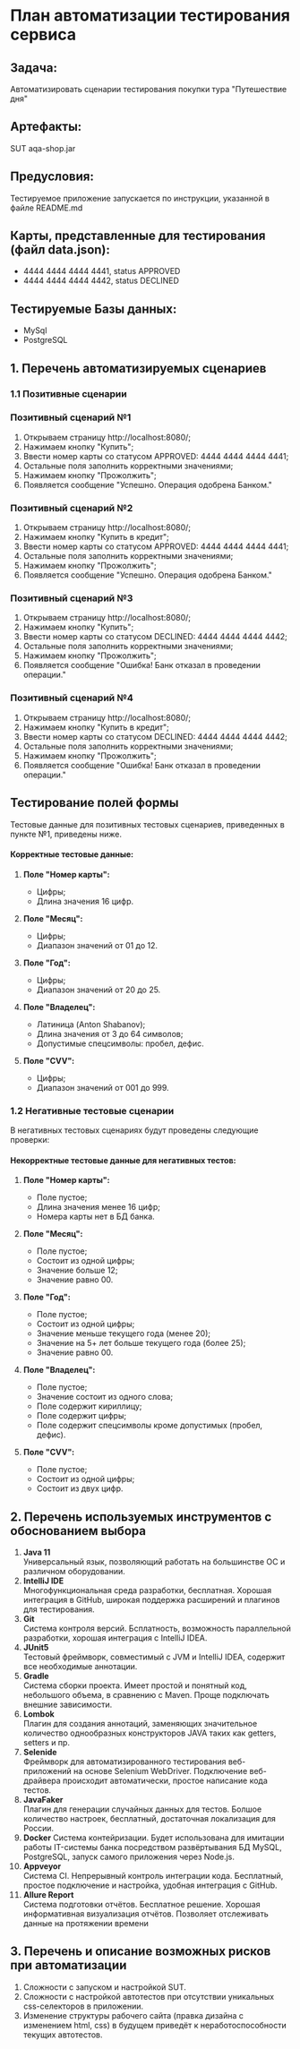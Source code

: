 # План автоматизации тестирования сервиса

## Задача:
Автоматизировать сценарии тестирования покупки тура "Путешествие дня"

## Артефакты:
SUT aqa-shop.jar

## Предусловия:
Тестируемое приложение запускается по инструкции, указанной в файле README.md

## Карты, представленные для тестирования (файл data.json):

* 4444 4444 4444 4441, status APPROVED
* 4444 4444 4444 4442, status DECLINED

## Тестируемые Базы данных:

* MySql
* PostgreSQL
## 1. Перечень автоматизируемых сценариев
### 1.1 Позитивные сценарии
### Позитивный сценарий №1
1. Открываем страницу http://localhost:8080/;
1. Нажимаем кнопку "Купить";
1. Ввести номер карты со статусом APPROVED: 4444 4444 4444 4441;
1. Остальные поля заполнить корректными значениями;
1. Нажимаем кнопку "Прожолжить";
1. Появляется сообщение "Успешно. Операция одобрена Банком."

### Позитивный сценарий №2
1. Открываем страницу http://localhost:8080/;
1. Нажимаем кнопку "Купить в кредит";
1. Ввести номер карты со статусом APPROVED: 4444 4444 4444 4441;
1. Остальные поля заполнить корректными значениями;
1. Нажимаем кнопку "Прожолжить";
1. Появляется сообщение "Успешно. Операция одобрена Банком."

### Позитивный сценарий №3
1. Открываем страницу http://localhost:8080/;
1. Нажимаем кнопку "Купить";
1. Ввести номер карты со статусом DECLINED: 4444 4444 4444 4442;
1. Остальные поля заполнить корректными значениями;
1. Нажимаем кнопку "Прожолжить";
1. Появляется сообщение "Ошибка! Банк отказал в проведении операции."

### Позитивный сценарий №4
1. Открываем страницу http://localhost:8080/;
1. Нажимаем кнопку "Купить в кредит";
1. Ввести номер карты со статусом DECLINED: 4444 4444 4444 4442;
1. Остальные поля заполнить корректными значениями;
1. Нажимаем кнопку "Прожолжить";
1. Появляется сообщение "Ошибка! Банк отказал в проведении операции."

## Тестирование полей формы
Тестовые данные для позитивных тестовых сценариев, приведенных в пункте №1, приведены ниже.
#### Корректные тестовые данные:
1. **Поле "Номер карты":**
    * Цифры;
    * Длина значения 16 цифр.

1. **Поле "Месяц":**
    * Цифры;
    * Диапазон значений от 01 до 12.

1. **Поле "Год":**
    * Цифры;
    * Диапазон значений от 20 до 25.

1. **Поле "Владелец":**
    * Латиница (Anton Shabanov);
    * Длина значения от 3 до 64 символов;
    * Допустимые спецсимволы: пробел, дефис.

1. **Поле "CVV":**
    * Цифры;
    * Диапазон значений от 001 до 999.

### 1.2 Негативные тестовые сценарии
В негативных тестовых сценариях будут проведены следующие проверки:
#### Некорректные тестовые данные для негативных тестов:
1. **Поле "Номер карты":**
    * Поле пустое;
    * Длина значения менее 16 цифр;
    * Номера карты нет в БД банка.

1. **Поле "Месяц":**
    * Поле пустое;
    * Состоит из одной цифры;
    * Значение больше 12;
    * Значение равно 00.

1. **Поле "Год":**
    * Поле пустое;
    * Состоит из одной цифры;
    * Значение меньше текущего года (менее 20);
    * Значение на 5+ лет больше текущего года (более 25);
    * Значение равно 00.

1. **Поле "Владелец":**
    * Поле пустое;
    * Значение состоит из одного слова;
    * Поле содержит кириллицу;
    * Поле содержит цифры;
    * Поле содержит спецсимволы кроме допустимых (пробел, дефис).

1. **Поле "CVV":**
    * Поле пустое;
    * Состоит из одной цифры;
    * Состоит из двух цифр.

## 2. Перечень используемых инструментов с обоснованием выбора
1. **Java 11**  
   Универсальный язык, позволяющий работать на большинстве ОС и различном оборудовании.
1. **IntelliJ IDE**  
   Многофункциональная среда разработки, бесплатная. Хорошая интеграция в GitHub, широкая поддержка расширений и плагинов для тестирования.
1. **Git**  
   Система контроля версий. Бсплатность, возможность параллельной разработки, хорошая интеграция с IntelliJ IDEA.
1. **JUnit5**  
   Тестовый фреймворк, совместимый с JVM и IntelliJ IDEA, содержит все необходимые аннотации.
1. **Gradle**  
   Система сборки проекта. Имеет простой и понятный код, небольшого объема, в сравнению с Maven. Проще подключать внешние зависимости.
1. **Lombok**  
   Плагин для создания аннотаций, заменяющих значительное количество однообразных конструкторов JAVA таких как getters, setters и пр.
1. **Selenide**  
   Фреймворк для автоматизированного тестирования веб-приложений на основе Selenium WebDriver. Подключение веб-драйвера происходит автоматически, простое написание кода тестов.
1. **JavaFaker**  
   Плагин для генерации случайных данных для тестов. Болшое количество настроек, бесплатный, достаточная локализация для России.
1. **Docker**
   Система контейризации. Будет использована для имитации работы IT-системы банка посредством развёртывания БД MySQL, PostgreSQL, запуск самого приложения через Node.js.
1. **Appveyor**  
   Система CI. Непрерывный контроль интеграции кода. Бесплатный, простое подключение и настройка, удобная интеграция с GitHub.
1. **Allure Report**  
   Система подготовки отчётов. Бесплатное решение. Хорошая информативная визуализация отчётов. Позволяет отслеживать данные на протяжении времени

## 3. Перечень и описание возможных рисков при автоматизации
1. Сложности с запуском и настройкой SUT.
1. Сложности с настройкой автотестов при отсутствии уникальных css-селекторов в приложении.
1. Изменение структуры рабочего сайта (правка дизайна с изменением html, css) в будущем приведёт к неработоспособности текущих автотестов.
